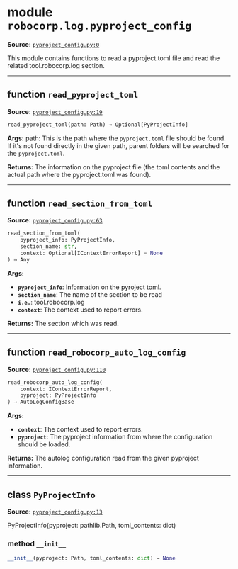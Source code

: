 <!-- markdownlint-disable -->

# module `robocorp.log.pyproject_config`

**Source:** [`pyproject_config.py:0`](https://github.com/robocorp/robocorp/tree/master/log/src/robocorp/log/pyproject_config.py#L0)

This module contains functions to read a pyproject.toml file and  read the related tool.robocorp.log section.

______________________________________________________________________

## function `read_pyproject_toml`

**Source:** [`pyproject_config.py:19`](https://github.com/robocorp/robocorp/tree/master/log/src/robocorp/log/pyproject_config.py#L19)

```python
read_pyproject_toml(path: Path) → Optional[PyProjectInfo]
```

**Args:**
path: This is the path where the `pyproject.toml` file should be found. If it's not found directly in the given path, parent folders will be searched for the `pyproject.toml`.

**Returns:**
The information on the pyproject file (the toml contents and the actual path where the pyproject.toml was found).

______________________________________________________________________

## function `read_section_from_toml`

**Source:** [`pyproject_config.py:63`](https://github.com/robocorp/robocorp/tree/master/log/src/robocorp/log/pyproject_config.py#L63)

```python
read_section_from_toml(
    pyproject_info: PyProjectInfo,
    section_name: str,
    context: Optional[IContextErrorReport] = None
) → Any
```

**Args:**

- <b>`pyproject_info`</b>:  Information on the pyroject toml.
- <b>`section_name`</b>:  The name of the section to be read
- <b>`i.e.`</b>:  tool.robocorp.log
- <b>`context`</b>:  The context used to report errors.

**Returns:**
The section which was read.

______________________________________________________________________

## function `read_robocorp_auto_log_config`

**Source:** [`pyproject_config.py:110`](https://github.com/robocorp/robocorp/tree/master/log/src/robocorp/log/pyproject_config.py#L110)

```python
read_robocorp_auto_log_config(
    context: IContextErrorReport,
    pyproject: PyProjectInfo
) → AutoLogConfigBase
```

**Args:**

- <b>`context`</b>:  The context used to report errors.
- <b>`pyproject`</b>:  The pyproject information from where the configuration should be loaded.

**Returns:**
The autolog configuration read from the given pyproject information.

______________________________________________________________________

## class `PyProjectInfo`

**Source:** [`pyproject_config.py:13`](https://github.com/robocorp/robocorp/tree/master/log/src/robocorp/log/pyproject_config.py#L13)

PyProjectInfo(pyproject: pathlib.Path, toml_contents: dict)

### method `__init__`

```python
__init__(pyproject: Path, toml_contents: dict) → None
```
